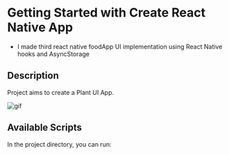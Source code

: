 # Getting Started with Create React Native App

- I made third react native foodApp UI implementation using React Native hooks and AsyncStorage

## Description

Project aims to create a Plant UI App.

![gif](https://raw.githubusercontent.com/yhekim/React-Native-Travel-App/main/Plant_App.gif)

## Available Scripts

In the project directory, you can run: